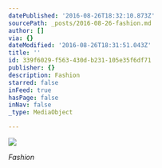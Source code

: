 ```yaml
---
datePublished: '2016-08-26T18:32:10.873Z'
sourcePath: _posts/2016-08-26-fashion.md
author: []
via: {}
dateModified: '2016-08-26T18:31:51.043Z'
title: ''
id: 339f6029-f563-430d-b231-105e35f6df71
publisher: {}
description: Fashion
starred: false
inFeed: true
hasPage: false
inNav: false
_type: MediaObject

---
```

![](https://the-grid-user-content.s3-us-west-2.amazonaws.com/6e4bed3b-8a1f-417a-b0ed-c25fd5c1263d.jpg)

_Fashion_